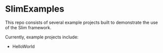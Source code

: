 SlimExamples
============

This repo consists of several example projects built to demonstrate the use of the Slim framework.  

Currently, example projects include:

* HelloWorld
